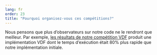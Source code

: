 ```yaml
---
lang: fr
order: 23
title: "Pourquoi organisez-vous ces compétitions?"
---
```


Nous pensons que plus d’observateurs sur notre code ne le rendront que meilleur. Par exemple, [les résultats de notre compétition VDF](https://www.chia.net/2019/01/17/chia-vdf-competition-round-1-results-and-announcements.en.html) produit une implémentation VDF dont le temps d’exécution était 80% plus rapide que notre implémentation initiale.
